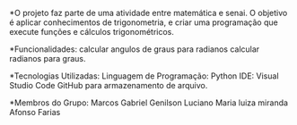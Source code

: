 *O projeto faz parte de uma atividade entre matemática e senai. O objetivo é aplicar conhecimentos de trigonometria, e criar uma programação que execute funções e cálculos trigonométricos.

*Funcionalidades:
calcular angulos de graus para radianos
calcular radianos para graus.

*Tecnologias Utilizadas:
Linguagem de Programação: Python
IDE: Visual Studio Code
GitHub para armazenamento de arquivo.

*Membros do Grupo:
Marcos Gabriel
Genilson Luciano
Maria luiza miranda
Afonso Farias
